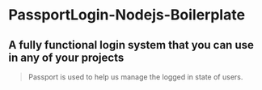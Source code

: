 # PassportLogin-Nodejs-Boilerplate

## A fully functional login system that you can use in any of your projects

> Passport is used to help us manage the logged in state of users.

